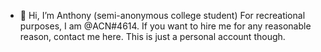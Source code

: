 - 👋 Hi, I’m Anthony (semi-anonymous college student)
For recreational purposes, I am @ACN#4614.
If you want to hire me for any reasonable reason, contact me here. This is just a personal account though.

<!---
ACNACNACNA/ACNACNACNA is a ✨ special ✨ repository because its `README.md` (this file) appears on your GitHub profile.
You can click the Preview link to take a look at your changes.
--->
